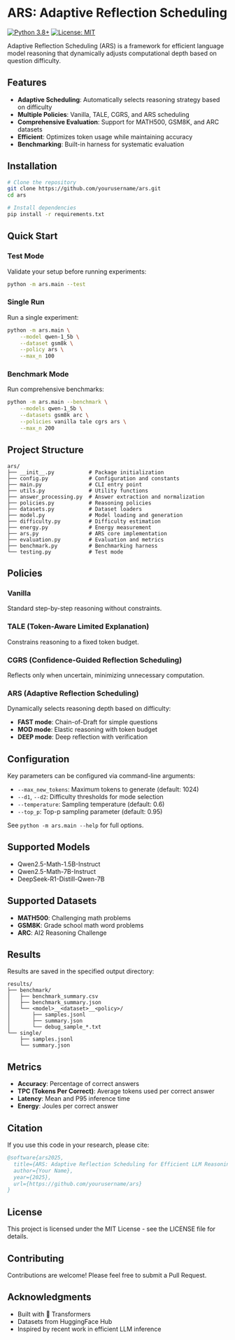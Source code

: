 # ARS: Adaptive Reflection Scheduling

[![Python 3.8+](https://img.shields.io/badge/python-3.8+-blue.svg)](https://www.python.org/downloads/)
[![License: MIT](https://img.shields.io/badge/License-MIT-yellow.svg)](https://opensource.org/licenses/MIT)

Adaptive Reflection Scheduling (ARS) is a framework for efficient language model reasoning that dynamically adjusts computational depth based on question difficulty.

## Features

-  **Adaptive Scheduling**: Automatically selects reasoning strategy based on difficulty
-  **Multiple Policies**: Vanilla, TALE, CGRS, and ARS scheduling
-  **Comprehensive Evaluation**: Support for MATH500, GSM8K, and ARC datasets
-  **Efficient**: Optimizes token usage while maintaining accuracy
-  **Benchmarking**: Built-in harness for systematic evaluation

## Installation

```bash
# Clone the repository
git clone https://github.com/yourusername/ars.git
cd ars

# Install dependencies
pip install -r requirements.txt
```

## Quick Start

### Test Mode

Validate your setup before running experiments:

```bash
python -m ars.main --test
```

### Single Run

Run a single experiment:

```bash
python -m ars.main \
    --model qwen-1_5b \
    --dataset gsm8k \
    --policy ars \
    --max_n 100
```

### Benchmark Mode

Run comprehensive benchmarks:

```bash
python -m ars.main --benchmark \
    --models qwen-1_5b \
    --datasets gsm8k arc \
    --policies vanilla tale cgrs ars \
    --max_n 200
```

## Project Structure

```
ars/
├── __init__.py           # Package initialization
├── config.py             # Configuration and constants
├── main.py               # CLI entry point
├── utils.py              # Utility functions
├── answer_processing.py  # Answer extraction and normalization
├── policies.py           # Reasoning policies
├── datasets.py           # Dataset loaders
├── model.py              # Model loading and generation
├── difficulty.py         # Difficulty estimation
├── energy.py             # Energy measurement
├── ars.py                # ARS core implementation
├── evaluation.py         # Evaluation and metrics
├── benchmark.py          # Benchmarking harness
└── testing.py            # Test mode
```

## Policies

### Vanilla
Standard step-by-step reasoning without constraints.

### TALE (Token-Aware Limited Explanation)
Constrains reasoning to a fixed token budget.

### CGRS (Confidence-Guided Reflection Scheduling)
Reflects only when uncertain, minimizing unnecessary computation.

### ARS (Adaptive Reflection Scheduling)
Dynamically selects reasoning depth based on difficulty:
- **FAST mode**: Chain-of-Draft for simple questions
- **MOD mode**: Elastic reasoning with token budget
- **DEEP mode**: Deep reflection with verification

## Configuration

Key parameters can be configured via command-line arguments:

- `--max_new_tokens`: Maximum tokens to generate (default: 1024)
- `--d1`, `--d2`: Difficulty thresholds for mode selection
- `--temperature`: Sampling temperature (default: 0.6)
- `--top_p`: Top-p sampling parameter (default: 0.95)

See `python -m ars.main --help` for full options.

## Supported Models

- Qwen2.5-Math-1.5B-Instruct
- Qwen2.5-Math-7B-Instruct
- DeepSeek-R1-Distill-Qwen-7B

## Supported Datasets

- **MATH500**: Challenging math problems
- **GSM8K**: Grade school math word problems
- **ARC**: AI2 Reasoning Challenge

## Results

Results are saved in the specified output directory:

```
results/
├── benchmark/
│   ├── benchmark_summary.csv
│   ├── benchmark_summary.json
│   └── <model>__<dataset>__<policy>/
│       ├── samples.jsonl
│       ├── summary.json
│       └── debug_sample_*.txt
└── single/
    ├── samples.jsonl
    └── summary.json
```

## Metrics

- **Accuracy**: Percentage of correct answers
- **TPC (Tokens Per Correct)**: Average tokens used per correct answer
- **Latency**: Mean and P95 inference time
- **Energy**: Joules per correct answer

## Citation

If you use this code in your research, please cite:

```bibtex
@software{ars2025,
  title={ARS: Adaptive Reflection Scheduling for Efficient LLM Reasoning},
  author={Your Name},
  year={2025},
  url={https://github.com/yourusername/ars}
}
```

## License

This project is licensed under the MIT License - see the LICENSE file for details.

## Contributing

Contributions are welcome! Please feel free to submit a Pull Request.

## Acknowledgments

- Built with 🤗 Transformers
- Datasets from HuggingFace Hub
- Inspired by recent work in efficient LLM inference
